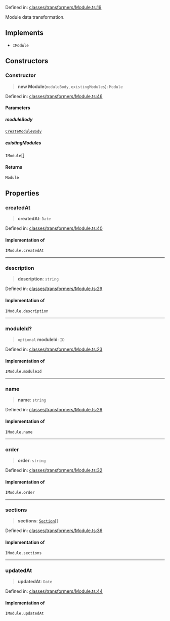 Defined in: [classes/transformers/Module.ts:19](https://github.com/continuousactivelearning/vibe/blob/93348bcba2a36924136fc58524ad1ed4cb960f87/backend/src/modules/courses/classes/transformers/Module.ts#L19)

Module data transformation.

## Implements

- `IModule`

## Constructors

### Constructor

> **new Module**(`moduleBody`, `existingModules`): `Module`

Defined in: [classes/transformers/Module.ts:46](https://github.com/continuousactivelearning/vibe/blob/93348bcba2a36924136fc58524ad1ed4cb960f87/backend/src/modules/courses/classes/transformers/Module.ts#L46)

#### Parameters

##### moduleBody

[`CreateModuleBody`](../Validators/ModuleValidators/CreateModuleBody.md)

##### existingModules

`IModule`[]

#### Returns

`Module`

## Properties

### createdAt

> **createdAt**: `Date`

Defined in: [classes/transformers/Module.ts:40](https://github.com/continuousactivelearning/vibe/blob/93348bcba2a36924136fc58524ad1ed4cb960f87/backend/src/modules/courses/classes/transformers/Module.ts#L40)

#### Implementation of

`IModule.createdAt`

***

### description

> **description**: `string`

Defined in: [classes/transformers/Module.ts:29](https://github.com/continuousactivelearning/vibe/blob/93348bcba2a36924136fc58524ad1ed4cb960f87/backend/src/modules/courses/classes/transformers/Module.ts#L29)

#### Implementation of

`IModule.description`

***

### moduleId?

> `optional` **moduleId**: `ID`

Defined in: [classes/transformers/Module.ts:23](https://github.com/continuousactivelearning/vibe/blob/93348bcba2a36924136fc58524ad1ed4cb960f87/backend/src/modules/courses/classes/transformers/Module.ts#L23)

#### Implementation of

`IModule.moduleId`

***

### name

> **name**: `string`

Defined in: [classes/transformers/Module.ts:26](https://github.com/continuousactivelearning/vibe/blob/93348bcba2a36924136fc58524ad1ed4cb960f87/backend/src/modules/courses/classes/transformers/Module.ts#L26)

#### Implementation of

`IModule.name`

***

### order

> **order**: `string`

Defined in: [classes/transformers/Module.ts:32](https://github.com/continuousactivelearning/vibe/blob/93348bcba2a36924136fc58524ad1ed4cb960f87/backend/src/modules/courses/classes/transformers/Module.ts#L32)

#### Implementation of

`IModule.order`

***

### sections

> **sections**: [`Section`](Section.md)[]

Defined in: [classes/transformers/Module.ts:36](https://github.com/continuousactivelearning/vibe/blob/93348bcba2a36924136fc58524ad1ed4cb960f87/backend/src/modules/courses/classes/transformers/Module.ts#L36)

#### Implementation of

`IModule.sections`

***

### updatedAt

> **updatedAt**: `Date`

Defined in: [classes/transformers/Module.ts:44](https://github.com/continuousactivelearning/vibe/blob/93348bcba2a36924136fc58524ad1ed4cb960f87/backend/src/modules/courses/classes/transformers/Module.ts#L44)

#### Implementation of

`IModule.updatedAt`
